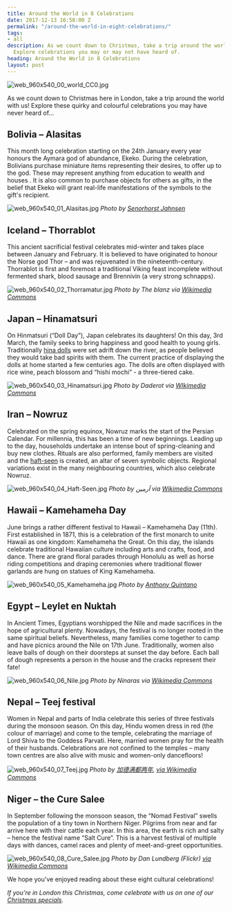 ```yaml
---
title: Around the World in 8 Celebrations
date: 2017-12-13 16:58:00 Z
permalink: "/around-the-world-in-eight-celebrations/"
tags:
- all
description: As we count down to Christmas, take a trip around the world with us!
  Explore celebrations you may or may not have heard of.
heading: Around the World in 8 Celebrations
layout: post
---
```


![web_960x540_00_world_CC0.jpg](/uploads/web_960x540_00_world_CC0.jpg)

As we count down to Christmas here in London, take a trip around the world with us! Explore these quirky and colourful celebrations you may have never heard of...

## Bolivia – Alasitas

This month long celebration starting on the 24th January every year honours the Aymara god of abundance, Ekeko. During the celebration, Bolivians purchase miniature items representing their desires, to offer up to the god. These may represent anything from education to wealth and houses . It is also common to purchase objects for others as gifts, in the belief that Ekeko will grant real-life manifestations of the symbols to the gift's recipient.

![web_960x540_01_Alasitas.jpg](/uploads/web_960x540_01_Alasitas.jpg)
*Photo by [Senorhorst Jahnsen](https://www.flickr.com/photos/rabanito/16408875282)*

## Iceland – Thorrablot

This ancient sacrificial festival celebrates mid-winter and takes place between January and February. It is believed to have originated to honour the Norse god Thor – and was rejuvenated in the nineteenth-century.  Thorrablot is first and foremost a traditional Viking feast incomplete without fermented shark, blood sausage and Brennivin (a very strong schnapps). 

![web_960x540_02_Thorramatur.jpg](/uploads/web_960x540_02_Thorramatur.jpg)
*Photo by The blanz via [Wikimedia Commons](https://commons.wikimedia.org/wiki/File:Thorramatur.jpg)*

## Japan – Hinamatsuri

On Hinmatsuri (“Doll Day”), Japan celebrates its daughters! On this day, 3rd March, the family seeks to bring happiness and good health to young girls. Traditionally [hina dolls](http://www.kyohaku.go.jp/eng/dictio/senshoku/hina.html) were set adrift down the river, as people believed they would take bad spirits with them. The current practice of displaying the dolls at home started a few centuries ago. The dolls are often displayed with rice wine, peach blossom and “hishi mochi” - a three-tiered cake. 

![web_960x540_03_Hinamatsuri.jpg](/uploads/web_960x540_03_Hinamatsuri.jpg)
*Photo by Daderot via [WIkimedia Commons](https://commons.wikimedia.org/wiki/File:Hina_matsuri_2014_-_DSC09681.JPG)*

## Iran – Nowruz

Celebrated on the spring equinox, Nowruz marks the start of the Persian Calendar. For millennia, this has been a time of new beginnings. Leading up to the day, households undertake an intense bout of spring-cleaning and buy new clothes. Rituals are also performed, family members are visited and the [haft-seen](http://www.lespersiennes.com/en/norooz-iranian-new-year-and-traditional-haft-seen/) is created, an altar of seven symbolic objects. Regional variations exist in the many neighbouring countries, which also celebrate Nowruz.

![web_960x540_04_Haft-Seen.jpg](/uploads/web_960x540_04_Haft-Seen.jpg)
*Photo by آرمین via [Wikimedia Commons](https://commons.wikimedia.org/wiki/File:Haft_Seen_in_Nishapur_1393_02.jpg)*

## Hawaii – Kamehameha Day

June brings a rather different festival to Hawaii – Kamehameha Day (11th). First established in 1871, this is a celebration of the first monarch to unite Hawaii as one kingdom: Kamehameha the Great. On this day, the islands celebrate traditional Hawaiian culture including arts and crafts, food,  and dance. There are grand floral parades through Honolulu as well as horse riding competitions and draping ceremonies where traditional flower garlands are hung on statues of King Kamehameha.

![web_960x540_05_Kamehameha.jpg](/uploads/web_960x540_05_Kamehameha.jpg)
*Photo by [Anthony Quintano](https://www.flickr.com/photos/quintanomedia/35194484296)*

## Egypt – Leylet en Nuktah

In Ancient Times, Egyptians worshipped the Nile and made sacrifices in the hope of agricultural plenty. Nowadays, the festival is no longer rooted in the same spiritual beliefs. Nevertheless, many families come together to camp and have picnics around the Nile on 17th June. Traditionally, women also leave balls of dough on their doorsteps at sunset the day before. Each ball of dough represents a person in the house and the cracks represent their fate!

![web_960x540_06_Nile.jpg](/uploads/web_960x540_06_Nile.jpg)
*Photo by Ninaras via [Wikimedia Commons](https://commons.wikimedia.org/wiki/File:Nile_River_at_the_border_of_Egypt_and_Sudan.jpg)*

## Nepal – Teej festival

Women in Nepal and parts of India celebrate this series of three festivals during the monsoon season. On this day, Hindu women dress in red (the colour of marriage) and come to the temple, celebrating the marriage of Lord Shiva to the Goddess Parvati. Here, married women pray for the health of their husbands. Celebrations are not confined to the temples – many town centres are also alive with music and women-only dancefloors!

![web_960x540_07_Teej.jpg](/uploads/web_960x540_07_Teej.jpg)
*Photo by [加德满都两年](https://www.flickr.com/people/54275702@N03), [via Wikimedia Commons](https://commons.wikimedia.org/wiki/File%3ACelebrating_Teej_festival_in_honour_of_goddess_Parvati_in_Nepal_2010.jpg)*

## Niger – the Cure Salee

In September following the monsoon season, the “Nomad Festival” swells the population of a tiny town in Northern Niger. Pilgrims from near and far arrive here with their cattle each year. In this area, the earth is rich and salty – hence the festival name “Salt Cure”. This is a harvest festival of multiple days with dances, camel races and plenty of meet-and-greet opportunities.

![web_960x540_08_Cure_Salee.jpg](/uploads/web_960x540_08_Cure_Salee.jpg)
*Photo by Dan Lundberg (Flickr) [via Wikimedia Commons](https://commons.wikimedia.org/wiki/File%3A1997_276-18A_Yaake_demonstration.jpg")*

We hope you've enjoyed reading about these eight cultural celebrations!

*If you're in London this Christmas, come celebrate with us on one of our [Christmas specials](https://www.insider-london.co.uk/christmas-special-2017/).*